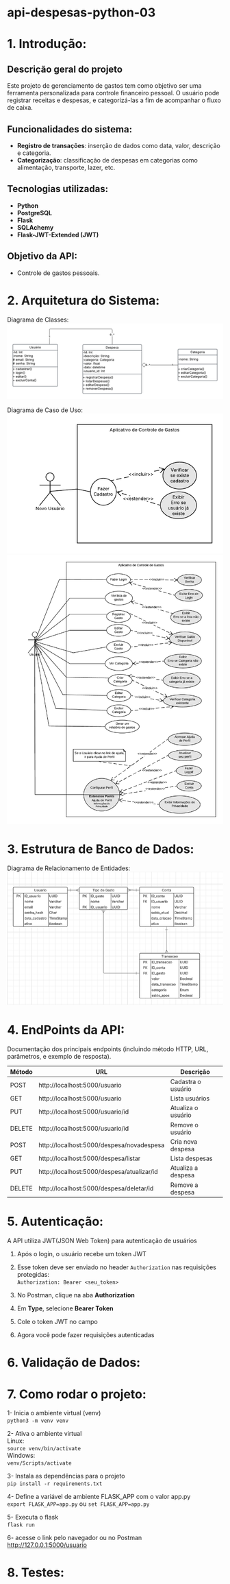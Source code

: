 # api-despesas-python-03

# 1. Introdução:

## Descrição geral do projeto

Este projeto de gerenciamento de gastos tem como objetivo ser uma ferramenta personalizada para controle financeiro pessoal. O usuário pode registrar receitas e despesas, e categorizá-las a fim de acompanhar o fluxo de caixa.

## Funcionalidades do sistema:

- **Registro de transações**: inserção de dados como data, valor, descrição e categoria.
- **Categorização**: classificação de despesas em categorias como alimentação, transporte, lazer, etc.

## Tecnologias utilizadas:

- **Python**
- **PostgreSQL**
- **Flask**
- **SQLAchemy**
- **Flask-JWT-Extended (JWT)**

## Objetivo da API:

- Controle de gastos pessoais.

# 2. Arquitetura do Sistema:

Diagrama de Classes:
![Diagrama de Classes](imagens/Diagrama_de_Classes_API.png)

Diagrama de Caso de Uso:
![Diagrama de Caso de Uso](imagens/Caso1-Novo_Usuario.png)
![Diagrama de Caso de Uso](imagens/Caso2-Usuario_Existente.png)

# 3. Estrutura de Banco de Dados:

Diagrama de Relacionamento de Entidades:
![Diagrama de Relacionamento](imagens/Relacionamento.png)

# 4. EndPoints da API:

Documentação dos principais endpoints (incluindo método HTTP, URL, parâmetros, e exemplo de resposta).

| Método | URL                                        | Descrição          |
| ------ | ------------------------------------------ | ------------------ |
| POST   | http://localhost:5000/usuario              | Cadastra o usuário |
| GET    | http://localhost:5000/usuario              | Lista usuários     |
| PUT    | http://localhost:5000/usuario/id           | Atualiza o usuário |
| DELETE | http://localhost:5000/usuario/id           | Remove o usuário   |
| POST   | http://localhost:5000/despesa/novadespesa  | Cria nova despesa  |
| GET    | http://localhost:5000/despesa/listar       | Lista despesas     |
| PUT    | http://localhost:5000/despesa/atualizar/id | Atualiza a despesa |
| DELETE | http://localhost:5000/despesa/deletar/id   | Remove a despesa   |

# 5. Autenticação:

A API utiliza JWT(JSON Web Token) para autenticação de usuários

1. Após o login, o usuário recebe um token JWT

2. Esse token deve ser enviado no header `Authorization` nas requisições protegidas:\
`Authorization: Bearer <seu_token>`

3. No Postman, clique na aba **Authorization**

4. Em **Type**, selecione **Bearer Token**

5. Cole o token JWT no campo

6. Agora você pode fazer requisições autenticadas

# 6. Validação de Dados:

# 7. Como rodar o projeto:

1- Inicia o ambiente virtual (venv)\
`python3 -m venv venv`

2- Ativa o ambiente virtual\
Linux:\
`source venv/bin/activate`\
Windows:\
`venv/Scripts/activate`

3- Instala as dependências para o projeto\
`pip install -r requirements.txt`

4- Define a variável de ambiente FLASK_APP com o valor app.py\
`export FLASK_APP=app.py`
ou `set FLASK_APP=app.py`

5- Executa o flask\
`flask run`

6- acesse o link pelo navegador ou no Postman\
http://127.0.0.1:5000/usuario

# 8. Testes:
